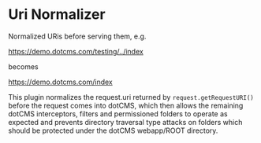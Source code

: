 # Uri Normalizer
Normalized URis before serving them, e.g.

https://demo.dotcms.com/testing/../index 

becomes

https://demo.dotcms.com/index 

This plugin normalizes the request.uri returned by `request.getRequestURI()` before the request comes into dotCMS, which then allows the remaining dotCMS interceptors, filters and permissioned folders to operate as expected and prevents directory traversal type attacks on folders which should be protected under the dotCMS webapp/ROOT directory.

